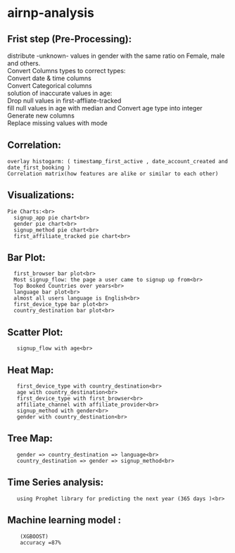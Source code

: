 # airnp-analysis
## Frist step (Pre-Processing):<br>
distribute -unknown- values in gender with the same ratio on Female, male and others.<br>
Convert Columns types to correct types:<br>
Convert date & time columns<br>
Convert Categorical columns<br>
solution of inaccurate values in age:<br>
      Drop null values in first-affliate-tracked<br>
      fill null values in age with median and Convert age type into integer<br>
Generate new columns<br>
Replace missing values with mode<br>
## Correlation:<br>
    overlay histogarm: ( timestamp_first_active , date_account_created and date_first_booking )
    Correlation matrix(how features are alike or similar to each other) 
## Visualizations:<br>
    Pie Charts:<br>
      signup_app pie chart<br>
      gender pie chart<br>
      signup_method pie chart<br>
      first_affiliate_tracked pie chart<br>
## Bar Plot:<br>
      first_browser bar plot<br>
      Most signup_flow: the page a user came to signup up from<br>
      Top Booked Countries over years<br>
      language bar plot<br>
      almost all users language is English<br>
      first_device_type bar plot<br>
      country_destination bar plot<br>
## Scatter Plot:<br>
       signup_flow with age<br>
## Heat Map:<br>
       first_device_type with country_destination<br>
       age with country_destination<br>
       first_device_type with first_browser<br>
       affiliate_channel with affiliate_provider<br>
       signup_method with gender<br>
       gender with country_destination<br>
## Tree Map:<br>
       gender => country_destination => language<br>
       country_destination => gender => signup_method<br>
## Time Series analysis:<br>
       using Prophet library for predicting the next year (365 days )<br>
## Machine learning model :<br>
        (XGBOOST)
        accuracy =87% 


       
